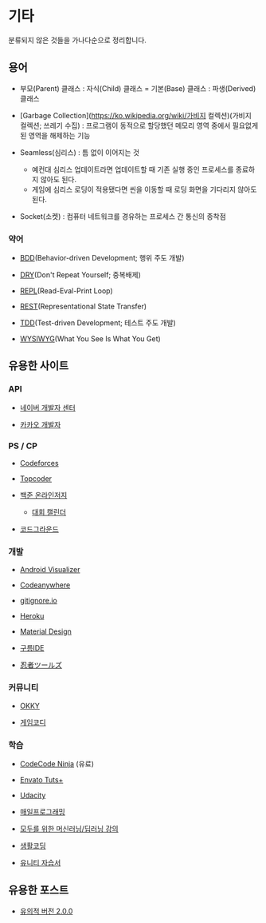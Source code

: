 # 기타

분류되지 않은 것들을 가나다순으로 정리합니다.


## 용어

* 부모(Parent) 클래스 : 자식(Child) 클래스 = 기본(Base) 클래스 : 파생(Derived) 클래스

* [Garbage Collection](https://ko.wikipedia.org/wiki/가비지 컬렉션)(가비지 컬렉션; 쓰레기 수집) : 프로그램이 동적으로 할당했던 메모리 영역 중에서 필요없게 된 영역을 해제하는 기능

* Seamless(심리스) : 틈 없이 이어지는 것
  * 예컨대 심리스 업데이트라면 업데이트할 때 기존 실행 중인 프로세스를 종료하지 않아도 된다.
  * 게임에 심리스 로딩이 적용됐다면 씬을 이동할 때 로딩 화면을 기다리지 않아도 된다.

* Socket(소켓) : 컴퓨터 네트워크를 경유하는 프로세스 간 통신의 종착점

### 약어

* [BDD](https://en.wikipedia.org/wiki/Behavior-driven_development)(Behavior-driven Development; 행위 주도 개발)

* [DRY](https://ko.wikipedia.org/wiki/%EC%A4%91%EB%B3%B5%EB%B0%B0%EC%A0%9C)(Don't Repeat Yourself; 중복배제)

* [REPL](https://en.wikipedia.org/wiki/Read%E2%80%93eval%E2%80%93print_loop)(Read-Eval-Print Loop)

* [REST](https://ko.wikipedia.org/wiki/REST)(Representational State Transfer)

* [TDD](https://ko.wikipedia.org/wiki/%ED%85%8C%EC%8A%A4%ED%8A%B8_%EC%A3%BC%EB%8F%84_%EA%B0%9C%EB%B0%9C)(Test-driven Development; 테스트 주도  개발)

* [WYSIWYG](https://ko.wikipedia.org/wiki/%EC%9C%84%EC%A7%80%EC%9C%84%EA%B7%B8)(What You See Is What You Get)


## 유용한 사이트

### API

* [네이버 개발자 센터](https://developers.naver.com/main)

* [카카오 개발자](https://developers.kakao.com)

### PS / CP

* [Codeforces](https://codeforces.com/problemset)

* [Topcoder](https://arena.topcoder.com/index.html#/u/dashboard)

* [백준 온라인저지](https://www.acmicpc.net)
  * [대회 캘린더](https://www.acmicpc.net/calendar)

* [코드그라운드](https://www.codeground.org)

### 개발

* [Android Visualizer](https://labs.udacity.com/android-visualizer)

* [Codeanywhere](https://codeanywhere.com)

* [gitignore.io](https://www.gitignore.io)

* [Heroku](https://www.heroku.com)

* [Material Design](https://material.io)

* [구름IDE](https://ide.goorm.io)

* [忍者ツールズ](https://www.ninja.co.jp)

### 커뮤니티

* [OKKY](https://okky.kr)

* [게임코디](http://www.gamecodi.com)

### 학습

* [CodeCode Ninja](https://codecode.ninja) (유료)

* [Envato Tuts+](https://tutsplus.com)

* [Udacity](https://www.udacity.com)

* [매일프로그래밍](https://mailprogramming.com)

* [모두를 위한 머신러닝/딥러닝 강의](http://hunkim.github.io/ml)

* [생활코딩](https://opentutorials.org/course/1)

* [유니티 자습서](https://unity3d.com/kr/learn/tutorials)


## 유용한 포스트

* [유의적 버전 2.0.0](https://semver.org/lang/ko/)
